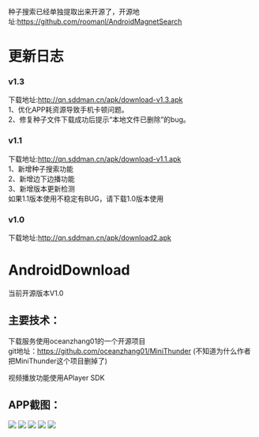 种子搜索已经单独提取出来开源了，开源地址:https://github.com/roomanl/AndroidMagnetSearch
# 更新日志
### v1.3
下载地址:http://qn.sddman.cn/apk/download-v1.3.apk<br>
1、优化APP耗资源导致手机卡顿问题。<br>
2、修复种子文件下载成功后提示“本地文件已删除”的bug。<br>
### v1.1
下载地址:http://qn.sddman.cn/apk/download-v1.1.apk<br>
1、新增种子搜索功能<br>
2、新增边下边播功能<br>
3、新增版本更新检测<br>
如果1.1版本使用不稳定有BUG，请下载1.0版本使用

### v1.0
下载地址:http://qn.sddman.cn/apk/download2.apk<br>
# AndroidDownload
当前开源版本V1.0
## 主要技术：
下载服务使用oceanzhang01的一个开源项目<br> 
git地址：https://github.com/oceanzhang01/MiniThunder (不知道为什么作者把MiniThunder这个项目删掉了)<br> 

视频播放功能使用APlayer SDK

## APP截图：
![](https://github.com/roomanl/AndroidDownload/blob/master/screen/1.jpg?raw=true)
![](https://github.com/roomanl/AndroidDownload/blob/master/screen/2.jpg?raw=true)
![](https://github.com/roomanl/AndroidDownload/blob/master/screen/3.jpg?raw=true)
![](https://github.com/roomanl/AndroidDownload/blob/master/screen/4.jpg?raw=true)
![](https://github.com/roomanl/AndroidDownload/blob/master/screen/5.jpg?raw=true)